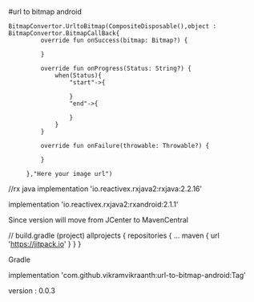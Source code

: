 #url to bitmap android

    BitmapConvertor.UrltoBitmap(CompositeDisposable(),object : BitmapConvertor.BitmapCallBack{
             override fun onSuccess(bitmap: Bitmap?) {
 
             }
 
             override fun onProgress(Status: String?) {
                 when(Status){
                     "start"->{
                         
                     }
                     "end"->{
                         
                     }
                 }
             }
 
             override fun onFailure(throwable: Throwable?) {
 
             }
 
         },"Here your image url")

//rx java
implementation 'io.reactivex.rxjava2:rxjava:2.2.16'

implementation 'io.reactivex.rxjava2:rxandroid:2.1.1'


Since version  will move from JCenter to MavenCentral

// build.gradle (project)
	allprojects {
		repositories {
			...
			maven { url 'https://jitpack.io' }
		}
	}

Gradle

   implementation 'com.github.vikramvikraanth:url-to-bitmap-android:Tag'
   
   version : 0.0.3

